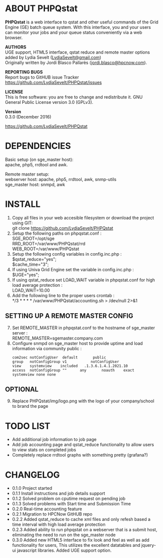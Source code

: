 ABOUT PHPQstat
==============================================
**PHPQstat** is a web interface to qstat and other useful commands of the Grid Engine (GE) batch queue system.
With this interface, you and your users can monitor your jobs and your queue status conveniently via a web browser.

**AUTHORS**  
UGE support, HTML5 interface, qstat reduce and remote master options added by Lydia Sevelt (LydiaSevelt@gmail.com)  
Originally written by Jordi Blasco Pallarès (jordi.blasco@hpcnow.com).

**REPORTING BUGS**  
Report bugs to GitHUB issue Tracker https://github.com/LydiaSevelt/PHPQstat/issues

**LICENSE**  
This is free software: you are free to change and redistribute it. GNU General Public License version 3.0 (GPLv3).

**Version**  
0.3.0 (December 2016)

https://github.com/LydiaSevelt/PHPQstat

DEPENDENCIES
==============================================
Basic setup (on sge_master host):  
apache, php5, rrdtool and awk.

Remote master setup:  
webserver host: apache, php5, rrdtool, awk, snmp-utils  
sge_master host: snmpd, awk  

INSTALL
==============================================
1. Copy all files in your web accesible filesystem or download the project using GIT:  
  git clone https://github.com/LydiaSevelt/PHPQstat
2. Setup the following paths on phpqstat.conf :  
  SGE_ROOT=/opt/sge  
  RRD_ROOT=/var/www/PHPQstat/rrd  
  WEB_ROOT=/var/www/PHPQstat  
3. Setup the following config variables in config.inc.php :  
    $qstat_reduce="yes";  
    $cache_time="3";  
4. If using Univa Grid Engine set the variable in config.inc.php :  
    $UGE="yes";  
5. If using qstat_reduce set LOAD_WAIT variable in phpqstat.conf for high load average protection :  
    LOAD_WAIT=10.00  
6. Add the following line to the proper users crontab :  
    */3 * * * * /var/www/PHPQstat/accounting.sh > /dev/null 2>&1

  SETTING UP A REMOTE MASTER CONFIG
  ----------------------------------------------
7. Set REMOTE_MASTER in phpqstat.conf to the hostname of sge_master server :  
    REMOTE_MASTER=sgemaster.company.com  
8. Configure snmpd on sge_master host to provide uptime and load information via community public :  
    ```
    com2sec notConfigUser  default       public  
    group   notConfigGroup v1           notConfigUser  
    view    systemview    included   .1.3.6.1.4.1.2021.10  
    access  notConfigGroup ""      any       noauth    exact  systemview none none  
    ```
    
  OPTIONAL
  ----------------------------------------------
9. Replace PHPQstat/img/logo.png with the logo of your company/school to brand the page  

TODO LIST
==============================================
* Add additional job information to job page
* Add job accounting page and qstat_reduce functionality to allow users to view stats on completed jobs
* Completely replace rrdtool graphs with something pretty (grafana?)

CHANGELOG
==============================================
* 0.1.0 Project started
* 0.1.1 Install instructions and job details support
* 0.1.2 Solved problem on cputime request on pending job
* 0.1.3 Solved problems with Start time and Submission Time
* 0.2.0 Real-time accounting feature
* 0.2.1 Migration to HPCNow GitHUB repo
* 0.2.2 Added qstat_reduce to cache xml files and only refesh based a time interval with high load average protection
* 0.2.3 Added ability to run phpqstat on a webserver that is a submit host, eliminating the need to run on the sge_master node
* 0.3.0 Added new HTML5 interface to fix look and feel as well as add functionality for users, This utilizes the excellent datatables and jquery-ui javascript libraries. Added UGE support option.
